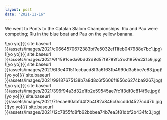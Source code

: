 ```yaml
---
layout: post
date: "2021-11-16"
---
```


We went to Ponts to the Catalan Slalom Championships. Riu and Pau were competing; Riu in the blue boat and Pau on the yellow banana.

![yo yo]({{ site.baseurl }}/assets/images/2021/c0664570672383bf7e5032ef11feb047988e7bc1.jpg)![yo yo]({{ site.baseurl }}/assets/images/2021/6f4591ceda6bdd3d8d57f8788fc3cd1956e221a9.jpg)![yo yo]({{ site.baseurl }}/assets/images/2021/6f3e40151fccbacd8f3a6163fb4990d3a6be7e83.jpg)![yo yo]({{ site.baseurl }}/assets/images/2021/99187675138b7a8d8c6f5606f1856c6274ba9267.jpg)![yo yo]({{ site.baseurl }}/assets/images/2021/396f94a3d32e1fb2e59545ae7fc1f3df0c814f6e.jpg)![yo yo]({{ site.baseurl }}/assets/images/2021/71ecae60abfd4f2b4f82a846c0ccddd4527cd47b.jpg)![yo yo]({{ site.baseurl }}/assets/images/2021/12c7855fd8fb62bbbea74b7ea3f81dbf2b434fc3.jpg)
